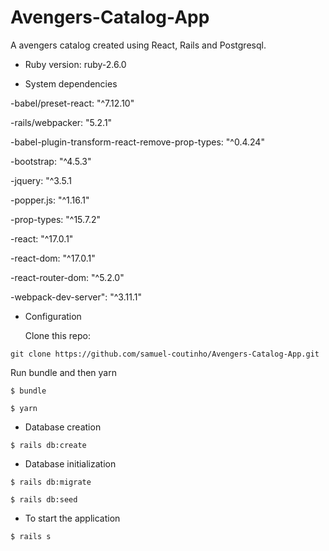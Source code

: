 # Avengers-Catalog-App

A avengers catalog created using React, Rails and Postgresql.

* Ruby version: ruby-2.6.0

* System dependencies

-babel/preset-react: "^7.12.10"

-rails/webpacker: "5.2.1"

-babel-plugin-transform-react-remove-prop-types: "^0.4.24"

-bootstrap: "^4.5.3"

-jquery: "^3.5.1

-popper.js: "^1.16.1"

-prop-types: "^15.7.2"

-react: "^17.0.1"

-react-dom: "^17.0.1"

-react-router-dom: "^5.2.0"  

-webpack-dev-server": "^3.11.1"

* Configuration

  Clone this repo:

```
git clone https://github.com/samuel-coutinho/Avengers-Catalog-App.git
```
  Run bundle and then yarn
  
```
$ bundle
```

```
$ yarn
```

* Database creation
```
$ rails db:create
```

* Database initialization
```
$ rails db:migrate
```
```
$ rails db:seed
```
* To start the application
```
$ rails s
```



